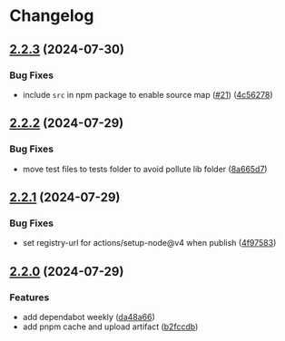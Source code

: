 # Changelog

## [2.2.3](https://github.com/rwv/workbox-add-integrity/compare/v2.2.2...v2.2.3) (2024-07-30)


### Bug Fixes

* include `src` in npm package to enable source map ([#21](https://github.com/rwv/workbox-add-integrity/issues/21)) ([4c56278](https://github.com/rwv/workbox-add-integrity/commit/4c562784b5be4d6065b6f5ca0b3e59e19a16bf75))

## [2.2.2](https://github.com/rwv/workbox-add-integrity/compare/v2.2.1...v2.2.2) (2024-07-29)


### Bug Fixes

* move test files to tests folder to avoid pollute lib folder ([8a665d7](https://github.com/rwv/workbox-add-integrity/commit/8a665d7de8917c382797adb1011bc9452611d0df))

## [2.2.1](https://github.com/rwv/workbox-add-integrity/compare/v2.2.0...v2.2.1) (2024-07-29)


### Bug Fixes

* set registry-url for actions/setup-node@v4 when publish ([4f97583](https://github.com/rwv/workbox-add-integrity/commit/4f97583cf2c5afff672080c60b809456288f3be5))

## [2.2.0](https://github.com/rwv/workbox-add-integrity/compare/v2.1.1...v2.2.0) (2024-07-29)


### Features

* add dependabot weekly ([da48a66](https://github.com/rwv/workbox-add-integrity/commit/da48a66b2de52d038e54841798aad2c368a2ffd4))
* add pnpm cache and upload artifact ([b2fccdb](https://github.com/rwv/workbox-add-integrity/commit/b2fccdba9464b66214c27db7ce745eef2393db48))

